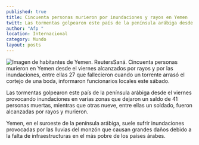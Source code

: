 ```yaml
---
published: true
title: Cincuenta personas murieron por inundaciones y rayos en Yemen
twitt: Las tormentas golpearon este país de la península arábiga desde el viernes provocando inundaciones en varias zonas que dejaron un saldo de 41 personas muertas
author: "Afp "
location: Internacional
category: Mundo
layout: posts
---
```


![Imagen de habitantes de Yemen. Reuters](http://i.imgur.com/2lzuvXNm.jpg)Saná. Cincuenta personas murieron en Yemen desde el viernes alcanzados por rayos y por las inundaciones, entre ellas 27 que fallecieron cuando un torrente arrasó el cortejo de una boda, informaron funcionarios locales este sábado.

Las tormentas golpearon este país de la península arábiga desde el viernes provocando inundaciones en varias zonas que dejaron un saldo de 41 personas muertas, mientras que otras nueve, entre ellas un soldado, fueron alcanzadas por rayos y murieron.

Yemen, en el suroeste de la península arábiga, suele sufrir inundaciones provocadas por las lluvias del monzón que causan grandes daños debido a la falta de infraestructuras en el más pobre de los países árabes.

